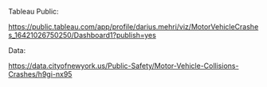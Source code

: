 
Tableau Public:

https://public.tableau.com/app/profile/darius.mehri/viz/MotorVehicleCrashes_16421026750250/Dashboard1?publish=yes

Data:

https://data.cityofnewyork.us/Public-Safety/Motor-Vehicle-Collisions-Crashes/h9gi-nx95
